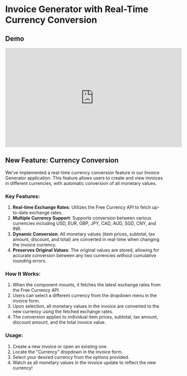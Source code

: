 # Invoice Generator with Real-Time Currency Conversion

## Demo
<iframe width="560" height="315" src="https://www.youtube.com/video/mGWt7YCC9P4/" frameborder="0" allowfullscreen></iframe>


## New Feature: Currency Conversion

We've implemented a real-time currency conversion feature in our Invoice Generator application. This feature allows users to create and view invoices in different currencies, with automatic conversion of all monetary values.

### Key Features:

1. **Real-time Exchange Rates**: Utilizes the Free Currency API to fetch up-to-date exchange rates.
2. **Multiple Currency Support**: Supports conversion between various currencies including USD, EUR, GBP, JPY, CAD, AUD, SGD, CNY, and INR.
3. **Dynamic Conversion**: All monetary values (item prices, subtotal, tax amount, discount, and total) are converted in real-time when changing the invoice currency.
4. **Preserves Original Values**: The original values are stored, allowing for accurate conversion between any two currencies without cumulative rounding errors.

### How It Works:

1. When the component mounts, it fetches the latest exchange rates from the Free Currency API.
2. Users can select a different currency from the dropdown menu in the invoice form.
3. Upon selection, all monetary values in the invoice are converted to the new currency using the fetched exchange rates.
4. The conversion applies to individual item prices, subtotal, tax amount, discount amount, and the total invoice value.

### Usage:

1. Create a new invoice or open an existing one.
2. Locate the "Currency" dropdown in the invoice form.
3. Select your desired currency from the options provided.
4. Watch as all monetary values in the invoice update to reflect the new currency!
